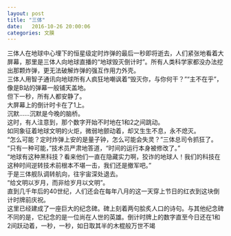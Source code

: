 ```yaml
---
layout: post
title: "三体"
date:   2016-10-26 20:00:06
categories: 文膜
---
```


 三体人在地球中心埋下的恒星级定时炸弹的最后一秒即将逝去，人们紧张地看着大屏幕，那里是三体人向地球直播的“地球毁灭倒计时”。所有人类科学家都没办法挖出那颗炸弹，更无法破解炸弹的强互作用力外壳。<br/>
三体人用智子通讯向地球所有人疯狂地嘲讽着“毁灭你，与你何干？”“主不在乎”，像是B站的弹幕一般铺天盖地。<br/>
但下一秒，所有人都安静了。<br/>
大屏幕上的倒计时卡在了1上。<br/>
沉默……沉默是今晚的脑桥。<br/>
这时，有人注意到，那个数字开始不时地在1和2之间跳动。<br/>
如同象征着地球文明的火炬，微弱地颤动着，却又生生不息，永不熄灭。<br/>
“怎么可能？定时炸弹上安的是量子钟，怎么可能会失灵？”三体总司令抓狂了。<br/>
“只有一种可能，”技术员严肃地答道，“时间的运行本身被修改了。”<br/>
“地球有这种黑科技？看来他们一直在隐藏实力啊，狡诈的地球人！我们的科技在这种时间逆转技术前根本不堪一击，我们还是撤军吧。”<br/>
于是三体舰队调转航向，往宇宙深处退去。<br/>
“给文明以岁月，而非给岁月以文明”。<br/>
直到几千年后的40世纪，人们还会在每年八月的这一天穿上节日的红衣到这块倒计时牌前庆祝。<br/>
这里已经建成了一座巨大的纪念碑。碑上刻着两句脍炙人口的诗句。与其他纪念碑不同的是，它纪念的是一位尚在人世的英雄。倒计时牌上的数字直至今日还在1和2间跃动着，一秒，一秒，如日取其半的木棍般万世不竭<br/>
